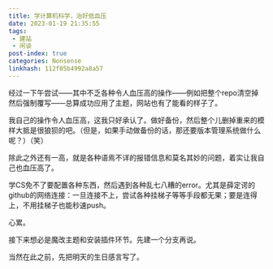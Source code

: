 ```yaml
---
title: 学计算机科学，治好低血压
date: 2023-01-19 21:35:55
tags: 
 - 建站
 - 闲谈
post-index: true
categories: Nonsense
linkhash: 112f05b4992a8a57
---
```

经过一下午尝试——其中不乏各种令人血压高的操作——例如把整个repo清空掉然后强制覆写——总算成功应用了主题，网站也有了能看的样子了。

我自己的操作令人血压高，这我只好承认了。做好备份，然后整个儿删掉重来的模样大抵是很狼狈的吧。（但是，如果手动做备份的话，那还要版本管理系统做什么呢？）（笑）

除此之外还有一高，就是各种语焉不详的报错信息和莫名其妙的问题，着实让我自己也血压高了。

学CS免不了要配置各种东西，然后遇到各种乱七八糟的error。尤其是薛定谔的github的网络连接：一旦连接不上，尝试各种挂梯子等等手段都无果；要是连得上，不用挂梯子也能秒速push。

心累。

接下来想必是魔改主题和安装插件环节。先建一个分支再说。

当然在此之前，先把明天的生日感言写了。